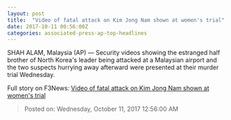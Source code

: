 ```yaml
---
layout: post
title:  "Video of fatal attack on Kim Jong Nam shown at women's trial"
date: 2017-10-11 00:56:00Z
categories: associated-press-ap-top-headlines
---
```


SHAH ALAM, Malaysia (AP) — Security videos showing the estranged half brother of North Korea's leader being attacked at a Malaysian airport and the two suspects hurrying away afterward were presented at their murder trial Wednesday.


Full story on F3News: [Video of fatal attack on Kim Jong Nam shown at women's trial](http://www.f3nws.com/n/2ajzrC)

> Posted on: Wednesday, October 11, 2017 12:56:00 AM
